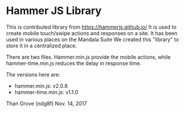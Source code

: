# Hammer JS Library

This is contributed library from https://hammerjs.github.io/ 
It is used to create mobile touch/swipe actions and responses on a site.
It has been used in various places on the Mandala Suite 
We created this "library" to store it in a centralized place.

There are two files. Hammer.min.js provide the mobile actions, while hammer-time.min.js reduces the delay in response time. 

The versions here are:

* hammer.min.js:  v2.0.8
* hammer-time.min.js: v1.1.0


Than Grove (ndg8f)
Nov. 14, 2017
